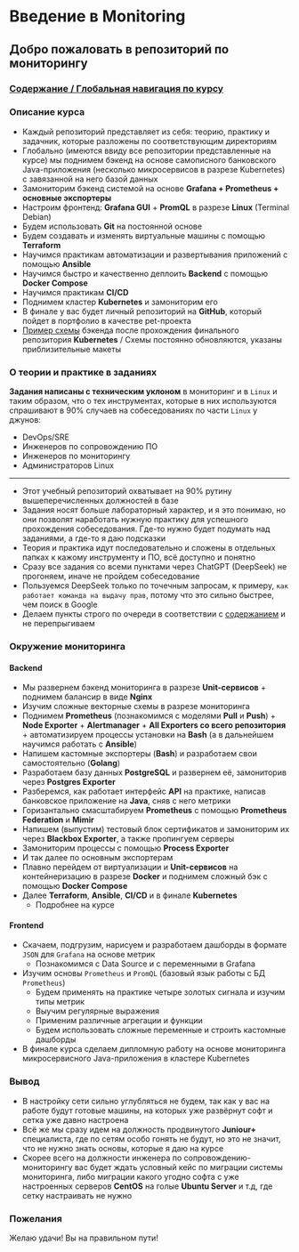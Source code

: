 # Введение в Monitoring

## Добро пожаловать в репозиторий по мониторингу

### [Содержание / Глобальная навигация по курсу](https://github.com/lamjob1993/linux-monitoring/blob/main/navigation/README.md)

### Описание курса

- Каждый репозиторий представляет из себя: теорию, практику и задачник, которые разложены по соответствующим директориям
- Глобально (имеются ввиду все репозитории представленные на курсе) мы поднимем бэкенд на основе самописного банковского Java-приложения (несколько микросервисов в разрезе Kubernetes) с завязанной на него базой данных
- Замониторим бэкенд системой на основе **Grafana + Prometheus + основные экспортеры**
- Настроим фронтенд: **Grafana GUI** + **PromQL** в разрезе **Linux** (Terminal Debian)
- Будем использовать **Git** на постоянной основе
- Будем создавать и изменять виртуальные машины с помощью **Terraform**
- Научимся практикам автоматизации и развертывания приложений с помощью **Ansible**
- Научимся быстро и качественно деплоить **Backend** с помощью **Docker Compose**
- Научимся практикам **CI/CD**
- Поднимем кластер **Kubernetes** и замониторим его
- В финале у вас будет личный репозиторий на **GitHub**, который пойдет в портфолио в качестве pet-проекта
- [Пример схемы](https://miro.com/app/board/uXjVIMhc1ds=/) бэкенда после прохождения финального репозитория **Kubernetes** / Схемы постоянно обновляются, указаны приблизительные макеты


### О теории и практике в заданиях
**Задания написаны с техническим уклоном** в мониторинг и в `Linux` и таким образом, что о тех инструментах, которые в них используются спрашивают в 90% случаев на собеседованиях по части `Linux` у джунов:

- DevOps/SRE
- Инженеров по сопровождению ПО
- Инженеров по мониторингу
- Администраторов Linux
  
---

- Этот учебный репозиторий охватывает на 90% рутину вышеперечисленных должностей в базе
- Задания носят больше лабораторный характер, и я это понимаю, но они позволят наработать нужную практику для успешного прохождения собеседования. Где-то нужно будет подумать над заданиями, а где-то я даю подсказки
- Теория и практика идут последовательно и сложены в отдельных папках к кажому инструменту и ПО, всё доступно и понятно
- Сразу все задания со всеми пунктами через ChatGPT (DeepSeek) не прогоняем, иначе не пройдем собеседование
- Пользуемся DeepSeek только по точечным запросам, к примеру, `как работает команда на выдачу прав`, потому что это сильно быстрее, чем поиск в Google
- Делаем пункты строго по очереди в соответствии с [содержанием](https://github.com/lamjob1993/linux-monitoring/blob/main/navigation/README.md) и не перепрыгиваем

### Окружение мониторинга

#### Backend

- Мы развернем бэкенд мониторинга в разрезе **Unit-сервисов** + поднимем балансир в виде **Nginx**
- Изучим сложные векторные схемы в разрезе мониторинга
- Поднимем **Prometheus** (познакомимся с моделями **Pull** и **Push**) + **Node Exporter** + **Alertmanager** + **All Exporters со всего репозитория** + автоматизируем процессы установки на **Bash** (а в дальнейшем научимся работать с **Ansible**)
- Напишем кастомные экспортеры (**Bash**) и разработаем свои самостоятельно (**Golang**)
- Разработаем базу данных **PostgreSQL** и развернем её, замониторив через **Postgres Exporter**
- Разберемся, как работает интерфейс **API** на практике, написав банковское приложение на **Java**, сняв с него метрики
- Горизантально смасштабируем **Prometheus** с помощью **Prometheus Federation** и **Mimir**
- Напишем (выпустим) тестовый блок сертификатов и замониторим их через **Blackbox Exporter**, а также пропингуем серверы
- Замониторим процессы с помощью **Process Exporter**
- И так далее по основным экспортерам
- Плавно перейдем от виртуализации и **Unit-сервисов** на контейнеризацию в разрезе **Docker** и поднимем сложный бэк с помощью **Docker Compose**
- Далее **Terraform**, **Ansible**, **CI/CD** и в финале **Kubernetes**
  - Подробнее на курсе

#### Frontend

- Скачаем, подгрузим, нарисуем и разработаем дашборды в формате `JSON` для `Grafana` на основе метрик
  - Познакомимся с Data Source и с переменными в Grafana
- Изучим основы `Prometheus` и `PromQL` (базовый язык работы с БД `Prometheus`)
  - Будем применять на практике четыре золотых сигнала и изучим типы метрик
  - Выучим регулярные выражения
  - Применим различные агрегации и функции
  - Будем использовать сложные переменные и строить кастомные дашборды
- В финале курса сделаем дипломную работу на основе мониторинга микросервисного Java-приложения в кластере Kubernetes

### Вывод

  - В настройку сети сильно углубляться не будем, так как у вас на работе будут готовые машины, на которых уже развёрнут софт и сетка уже давно настроена
  - Всё же мы сразу идем на должность продвинутого **Juniour+** специалиста, где по сетям особо гонять не будут, но это не значит, что не нужно знать основы, которые я даю на курсе
  - Скорее всего на должности инженера по сопровождению-мониторингу вас будет ждать условный кейс по миграции системы мониторинга, либо миграции какого угодно софта с уже настроенных серверов **CentOS** на голые **Ubuntu Server** и т.д, где сетку настраивать не нужно 

### Пожелания

Желаю удачи! Вы на правильном пути!
